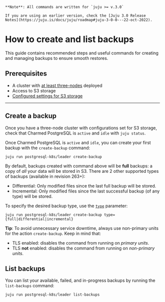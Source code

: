


```{note}
**Note**: All commands are written for `juju >= v.3.0`

If you are using an earlier version, check the [Juju 3.0 Release Notes](https://juju.is/docs/juju/roadmap#juju-3-0-0---22-oct-2022).
```

# How to create and list backups

This guide contains recommended steps and useful commands for creating and managing backups to ensure smooth restores.

## Prerequisites

* A cluster with [at least three-nodes](/) deployed
* Access to S3 storage
* [Configured settings for S3 storage](/)

---

## Create a backup
Once you have a three-node cluster with configurations set for S3 storage, check that Charmed PostgreSQL is `active` and `idle` with `juju status`. 

Once Charmed PostgreSQL is `active` and `idle`, you can create your first backup with the `create-backup` command:
```shell
juju run postgresql-k8s/leader create-backup
```

By default, backups created with command above will be **full** backups: a copy of *all* your data will be stored in S3. There are 2 other supported types of backups (available in revision 263+):
* Differential: Only modified files since the last full backup will be stored.
* Incremental: Only modified files since the last successful backup (of any type) will be stored.

To specify the desired backup type, use the [`type`](https://charmhub.io/postgresql-k8s/actions#create-backup) parameter:
```shell
juju run postgresql-k8s/leader create-backup type={full|differential|incremental}
```

**Tip**: To avoid unnecessary service downtime, always use non-primary units for the action `create-backup`. Keep in mind that:
* TLS enabled:  disables the command from running on *primary units*.
* TLS **not** enabled: disables the command from running on *non-primary units*.

## List backups
You can list your available, failed, and in-progress backups by running the `list-backups` command:
```shell
juju run postgresql-k8s/leader list-backups
```

